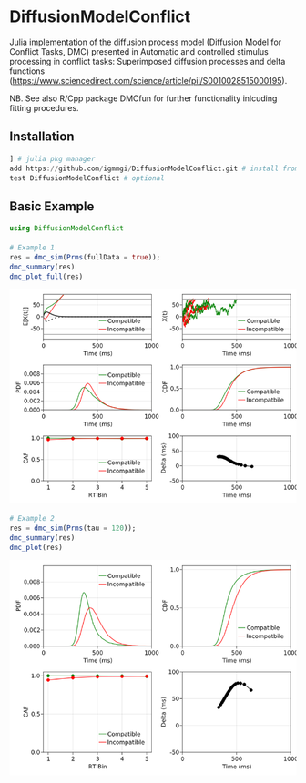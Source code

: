 # DiffusionModelConflict
Julia implementation of the diffusion process model (Diffusion Model for
Conflict Tasks, DMC) presented in Automatic and controlled stimulus
processing in conflict tasks: Superimposed diffusion processes and delta
functions
(https://www.sciencedirect.com/science/article/pii/S0010028515000195).

NB. See also R/Cpp package DMCfun for further functionality inlcuding fitting
procedures.

## Installation
``` julia
] # julia pkg manager
add https://github.com/igmmgi/DiffusionModelConflict.git # install from  GitHub
test DiffusionModelConflict # optional
```

## Basic Example
``` julia
using DiffusionModelConflict

# Example 1
res = dmc_sim(Prms(fullData = true));
dmc_summary(res)
dmc_plot_full(res)
```

![alt text](/figures/Figure1.png)

``` julia
# Example 2
res = dmc_sim(Prms(tau = 120));
dmc_summary(res)
dmc_plot(res)
```

![alt text](/figures/Figure2.png)
